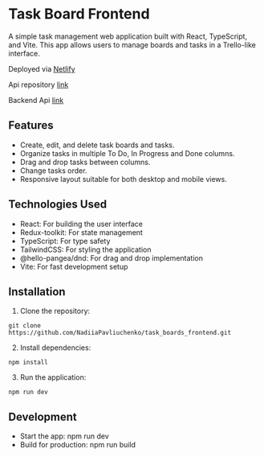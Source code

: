 # Task Board Frontend

A simple task management web application built with React, TypeScript, and Vite. This app allows users to manage boards and tasks in a Trello-like interface.

Deployed via [Netlify](https://www.netlify.com/)

Api repository [link](https://github.com/NadiiaPavliuchenko/task_boards_backend)

Backend Api [link](https://task-boards-backend.onrender.com/api/)

## Features

- Create, edit, and delete task boards and tasks.
- Organize tasks in multiple To Do, In Progress and Done columns.
- Drag and drop tasks between columns.
- Change tasks order.
- Responsive layout suitable for both desktop and mobile views.

## Technologies Used

- React: For building the user interface
- Redux-toolkit: For state management
- TypeScript: For type safety
- TailwindCSS: For styling the application
- @hello-pangea/dnd: For drag and drop implementation
- Vite: For fast development setup

## Installation

1. Clone the repository:

```
git clone https://github.com/NadiiaPavliuchenko/task_boards_frontend.git
```

2. Install dependencies:

```
npm install
```

3. Run the application:

```
npm run dev
```

## Development

- Start the app: npm run dev
- Build for production: npm run build
